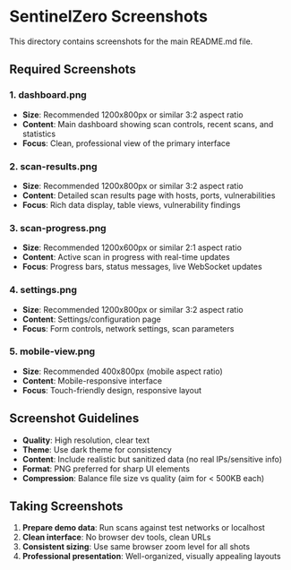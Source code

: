 # SentinelZero Screenshots

This directory contains screenshots for the main README.md file.

## Required Screenshots

### 1. dashboard.png
- **Size**: Recommended 1200x800px or similar 3:2 aspect ratio
- **Content**: Main dashboard showing scan controls, recent scans, and statistics
- **Focus**: Clean, professional view of the primary interface

### 2. scan-results.png  
- **Size**: Recommended 1200x800px or similar 3:2 aspect ratio
- **Content**: Detailed scan results page with hosts, ports, vulnerabilities
- **Focus**: Rich data display, table views, vulnerability findings

### 3. scan-progress.png
- **Size**: Recommended 1200x600px or similar 2:1 aspect ratio
- **Content**: Active scan in progress with real-time updates
- **Focus**: Progress bars, status messages, live WebSocket updates

### 4. settings.png
- **Size**: Recommended 1200x800px or similar 3:2 aspect ratio  
- **Content**: Settings/configuration page
- **Focus**: Form controls, network settings, scan parameters

### 5. mobile-view.png
- **Size**: Recommended 400x800px (mobile aspect ratio)
- **Content**: Mobile-responsive interface
- **Focus**: Touch-friendly design, responsive layout

## Screenshot Guidelines

- **Quality**: High resolution, clear text
- **Theme**: Use dark theme for consistency
- **Content**: Include realistic but sanitized data (no real IPs/sensitive info)
- **Format**: PNG preferred for sharp UI elements
- **Compression**: Balance file size vs quality (aim for < 500KB each)

## Taking Screenshots

1. **Prepare demo data**: Run scans against test networks or localhost
2. **Clean interface**: No browser dev tools, clean URLs
3. **Consistent sizing**: Use same browser zoom level for all shots
4. **Professional presentation**: Well-organized, visually appealing layouts

